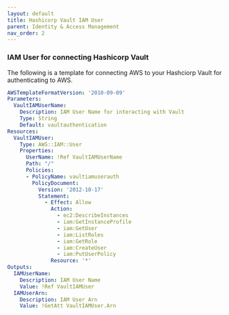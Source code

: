 ```yaml
---
layout: default
title: Hashicorp Vault IAM User
parent: Identity & Access Management
nav_order: 2
---
```


### IAM User for connecting Hashicorp Vault

The following is a template for connecting AWS to your Hashciorp Vault for authenticating to AWS.


```yaml
AWSTemplateFormatVersion: '2010-09-09'
Parameters:
  VaultIAMUserName:
    Description: IAM User Name for interacting with Vault
    Type: String
    Default: vaultauthentication
Resources:
  VaultIAMUser:
    Type: AWS::IAM::User
    Properties:
      UserName: !Ref VaultIAMUserName
      Path: "/"
      Policies:
      - PolicyName: vaultiamuserauth
        PolicyDocument:
          Version: '2012-10-17'
          Statement:
            - Effect: Allow
              Action:
                - ec2:DescribeInstances
                - iam:GetInstanceProfile
                - iam:GetUser
                - iam:ListRoles
                - iam:GetRole
                - iam:CreateUser
                - iam:PutUserPolicy
              Resource: '*'
Outputs:
  IAMUserName:
    Description: IAM User Name
    Value: !Ref VaultIAMUser
  IAMUserArn:
    Description: IAM User Arn
    Value: !GetAtt VaultIAMUser.Arn   
```    
